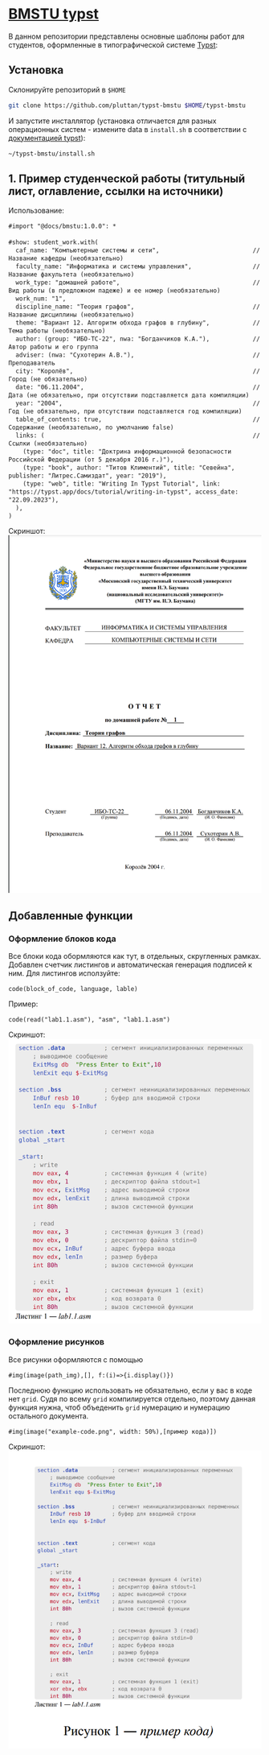 # [BMSTU typst](https://github.com/pluttan/typst-bmstu)

В данном репозитории представлены основные шаблоны работ для студентов, оформленные в типографической системе [Typst](https://typst.app):

## Установка

Склонируйте репозиторий в `$HOME`

```bash
git clone https://github.com/pluttan/typst-bmstu $HOME/typst-bmstu
```

И запустите инсталлятор (установка отличается для разных операционных систем - измените data в `install.sh` в соответствии с [документацией typst](https://github.com/typst/packages?tab=readme-ov-file#local-packages)):

```bash
~/typst-bmstu/install.sh
```

## 1. Пример студенческой работы (титульный лист, оглавление, ссылки на источники)

Использование:
```typst
#import "@docs/bmstu:1.0.0": *

#show: student_work.with(
  caf_name: "Компьютерные системы и сети",                          // Название кафедры (необязательно)
  faculty_name: "Информатика и системы управления",                 // Название факультета (необязательно)
  work_type: "домашней работе",                                     // Вид работы (в предложном падеже) и ее номер (необязательно)
  work_num: "1",
  discipline_name: "Теория графов",                                 // Название дисциплины (необязательно)
  theme: "Вариант 12. Алгоритм обхода графов в глубину",            // Тема работы (необязательно)
  author: (group: "ИБО-ТС-22", nwa: "Богданчиков К.А."),            // Автор работы и его группа
  adviser: (nwa: "Сухотерин А.В."),                                 // Преподаватель
  city: "Королёв",                                                  // Город (не обязательно)
  date: "06.11.2004",                                               // Дата (не обязательно, при отсутствии подставляется дата компиляции)
  year: "2004",                                                     // Год (не обязательно, при отсутствии подставляется год компиляции) 
  table_of_contents: true,                                          // Содержание (необязательно, по умолчанию false) 
  links: (                                                          // Ссылки (необязательно) 
    (type: "doc", title: "Доктрина информационной безопасности Российской Федерации (от 5 декабря 2016 г.)"),
    (type: "book", author: "Титов Климентий", title: "Севейна", publisher: "Литрес.Самиздат", year: "2019"),
    (type: "web", title: "Writing In Typst Tutorial", link: "https://typst.app/docs/tutorial/writing-in-typst", access_date: "22.09.2023"),
  ),
)
```
Скриншот:
![Пример](example-report.png)

## Добавленные функции
### Оформление блоков кода
Все блоки кода обормляются как тут, в отдельных, скругленных рамках. Добавлен счетчик листингов и автоматическая генерация подписей к ним. Для листингов исползуйте:
```typst
code(block_of_code, language, lable)
```
Пример:
```typst
code(read("lab1.1.asm"), "asm", "lab1.1.asm")
```
Скриншот:
![Пример](example-code.png)

### Оформление рисунков
Все рисунки оформляются с помощью
```typst
#img(image(path_img),[], f:(i)=>{i.display()})
```
Последнюю функцию использовать не обязательно, если у вас в коде нет `grid`.
Судя по всему `grid` компилируется отдельно, поэтому данная функция нужна, чтоб объеденить `grid` нумерацию и нумерацию остального документа.
```typst
#img(image("example-code.png", width: 50%),[пример кода)])
```

Скриншот:
![Пример](example-img.png)
